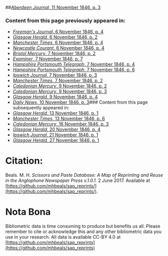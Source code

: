 ##[*Aberdeen Journal*, 11 November 1846, p. 3](https://mhbeals.github.io/sap_html/Aberdeen-Journal/Aberdeen-Journal-11-November-1846-p-3)

### Content from this page previously appeared in:
+ [*Freeman's Journal*, 6 November 1846, p. 4](https://mhbeals.github.io/sap_html/Freeman's-Journal/Freeman's-Journal-6-November-1846-p-4)
+ [*Glasgow Herald*, 6 November 1846, p. 2](https://mhbeals.github.io/sap_html/Glasgow-Herald/Glasgow-Herald-6-November-1846-p-2)
+ [*Manchester Times*, 6 November 1846, p. 4](https://mhbeals.github.io/sap_html/Manchester-Times/Manchester-Times-6-November-1846-p-4)
+ [*Newcastle Courant*, 6 November 1846, p. 4](https://mhbeals.github.io/sap_html/Newcastle-Courant/Newcastle-Courant-6-November-1846-p-4)
+ [*Bristol Mercury*, 7 November 1846, p. 2](https://mhbeals.github.io/sap_html/Bristol-Mercury/Bristol-Mercury-7-November-1846-p-2)
+ [*Examiner*, 7 November 1846, p. 7](https://mhbeals.github.io/sap_html/Examiner/Examiner-7-November-1846-p-7)
+ [*Hampshire Portsmouth Telegraph*, 7 November 1846, p. 4](https://mhbeals.github.io/sap_html/Hampshire-Portsmouth-Telegraph/Hampshire-Portsmouth-Telegraph-7-November-1846-p-4)
+ [*Hampshire Portsmouth Telegraph*, 7 November 1846, p. 6](https://mhbeals.github.io/sap_html/Hampshire-Portsmouth-Telegraph/Hampshire-Portsmouth-Telegraph-7-November-1846-p-6)
+ [*Ipswich Journal*, 7 November 1846, p. 3](https://mhbeals.github.io/sap_html/Ipswich-Journal/Ipswich-Journal-7-November-1846-p-3)
+ [*Manchester Times*, 7 November 1846, p. 2](https://mhbeals.github.io/sap_html/Manchester-Times/Manchester-Times-7-November-1846-p-2)
+ [*Caledonian Mercury*, 9 November 1846, p. 2](https://mhbeals.github.io/sap_html/Caledonian-Mercury/Caledonian-Mercury-9-November-1846-p-2)
+ [*Caledonian Mercury*, 9 November 1846, p. 3](https://mhbeals.github.io/sap_html/Caledonian-Mercury/Caledonian-Mercury-9-November-1846-p-3)
+ [*Glasgow Herald*, 9 November 1846, p. 4](https://mhbeals.github.io/sap_html/Glasgow-Herald/Glasgow-Herald-9-November-1846-p-4)
+ [*Daily News*, 10 November 1846, p. 3](https://mhbeals.github.io/sap_html/Daily-News/Daily-News-10-November-1846-p-3)### Content from this page subsequently appeared in:
+ [*Glasgow Herald*, 13 November 1846, p. 1](https://mhbeals.github.io/sap_html/Glasgow-Herald/Glasgow-Herald-13-November-1846-p-1)
+ [*Manchester Times*, 13 November 1846, p. 6](https://mhbeals.github.io/sap_html/Manchester-Times/Manchester-Times-13-November-1846-p-6)
+ [*Caledonian Mercury*, 16 November 1846, p. 3](https://mhbeals.github.io/sap_html/Caledonian-Mercury/Caledonian-Mercury-16-November-1846-p-3)
+ [*Glasgow Herald*, 20 November 1846, p. 4](https://mhbeals.github.io/sap_html/Glasgow-Herald/Glasgow-Herald-20-November-1846-p-4)
+ [*Ipswich Journal*, 21 November 1846, p. 1](https://mhbeals.github.io/sap_html/Ipswich-Journal/Ipswich-Journal-21-November-1846-p-1)
+ [*Glasgow Herald*, 27 November 1846, p. 1](https://mhbeals.github.io/sap_html/Glasgow-Herald/Glasgow-Herald-27-November-1846-p-1)
                    
# Citation: 

Beals. M. H. *Scissors and Paste Database: A Map of Reprinting and Reuse in the Anglophone Newspaper Press v.1.0.1.* 2 June 2017. Available at [https://github.com/mhbeals/sap_reprints/](https://github.com/mhbeals/sap_reprints/). 
                    
# Nota Bona

Bibliometric data is time consuming to produce but benefits us all. Please remember to cite or acknowledge this and any other bibliometric data you use in your research. All data is available CC-BY 4.0 at [https://github.com/mhbeals/sap_reprints](https://github.com/mhbeals/sap_reprints)